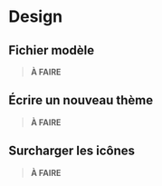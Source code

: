 # Design

## Fichier modèle

> **À FAIRE**

## Écrire un nouveau thème

> **À FAIRE**

## Surcharger les icônes

> **À FAIRE**
